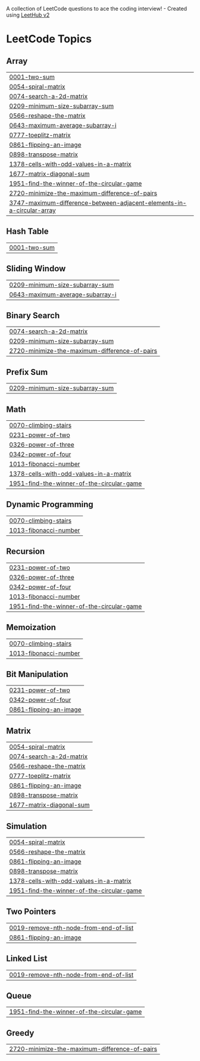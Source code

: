 A collection of LeetCode questions to ace the coding interview! - Created using [LeetHub v2](https://github.com/arunbhardwaj/LeetHub-2.0)
<!---LeetCode Topics Start-->
# LeetCode Topics
## Array
|  |
| ------- |
| [0001-two-sum](https://github.com/pandu-66/Leetcode/tree/master/0001-two-sum) |
| [0054-spiral-matrix](https://github.com/pandu-66/Leetcode/tree/master/0054-spiral-matrix) |
| [0074-search-a-2d-matrix](https://github.com/pandu-66/Leetcode/tree/master/0074-search-a-2d-matrix) |
| [0209-minimum-size-subarray-sum](https://github.com/pandu-66/Leetcode/tree/master/0209-minimum-size-subarray-sum) |
| [0566-reshape-the-matrix](https://github.com/pandu-66/Leetcode/tree/master/0566-reshape-the-matrix) |
| [0643-maximum-average-subarray-i](https://github.com/pandu-66/Leetcode/tree/master/0643-maximum-average-subarray-i) |
| [0777-toeplitz-matrix](https://github.com/pandu-66/Leetcode/tree/master/0777-toeplitz-matrix) |
| [0861-flipping-an-image](https://github.com/pandu-66/Leetcode/tree/master/0861-flipping-an-image) |
| [0898-transpose-matrix](https://github.com/pandu-66/Leetcode/tree/master/0898-transpose-matrix) |
| [1378-cells-with-odd-values-in-a-matrix](https://github.com/pandu-66/Leetcode/tree/master/1378-cells-with-odd-values-in-a-matrix) |
| [1677-matrix-diagonal-sum](https://github.com/pandu-66/Leetcode/tree/master/1677-matrix-diagonal-sum) |
| [1951-find-the-winner-of-the-circular-game](https://github.com/pandu-66/Leetcode/tree/master/1951-find-the-winner-of-the-circular-game) |
| [2720-minimize-the-maximum-difference-of-pairs](https://github.com/pandu-66/Leetcode/tree/master/2720-minimize-the-maximum-difference-of-pairs) |
| [3747-maximum-difference-between-adjacent-elements-in-a-circular-array](https://github.com/pandu-66/Leetcode/tree/master/3747-maximum-difference-between-adjacent-elements-in-a-circular-array) |
## Hash Table
|  |
| ------- |
| [0001-two-sum](https://github.com/pandu-66/Leetcode/tree/master/0001-two-sum) |
## Sliding Window
|  |
| ------- |
| [0209-minimum-size-subarray-sum](https://github.com/pandu-66/Leetcode/tree/master/0209-minimum-size-subarray-sum) |
| [0643-maximum-average-subarray-i](https://github.com/pandu-66/Leetcode/tree/master/0643-maximum-average-subarray-i) |
## Binary Search
|  |
| ------- |
| [0074-search-a-2d-matrix](https://github.com/pandu-66/Leetcode/tree/master/0074-search-a-2d-matrix) |
| [0209-minimum-size-subarray-sum](https://github.com/pandu-66/Leetcode/tree/master/0209-minimum-size-subarray-sum) |
| [2720-minimize-the-maximum-difference-of-pairs](https://github.com/pandu-66/Leetcode/tree/master/2720-minimize-the-maximum-difference-of-pairs) |
## Prefix Sum
|  |
| ------- |
| [0209-minimum-size-subarray-sum](https://github.com/pandu-66/Leetcode/tree/master/0209-minimum-size-subarray-sum) |
## Math
|  |
| ------- |
| [0070-climbing-stairs](https://github.com/pandu-66/Leetcode/tree/master/0070-climbing-stairs) |
| [0231-power-of-two](https://github.com/pandu-66/Leetcode/tree/master/0231-power-of-two) |
| [0326-power-of-three](https://github.com/pandu-66/Leetcode/tree/master/0326-power-of-three) |
| [0342-power-of-four](https://github.com/pandu-66/Leetcode/tree/master/0342-power-of-four) |
| [1013-fibonacci-number](https://github.com/pandu-66/Leetcode/tree/master/1013-fibonacci-number) |
| [1378-cells-with-odd-values-in-a-matrix](https://github.com/pandu-66/Leetcode/tree/master/1378-cells-with-odd-values-in-a-matrix) |
| [1951-find-the-winner-of-the-circular-game](https://github.com/pandu-66/Leetcode/tree/master/1951-find-the-winner-of-the-circular-game) |
## Dynamic Programming
|  |
| ------- |
| [0070-climbing-stairs](https://github.com/pandu-66/Leetcode/tree/master/0070-climbing-stairs) |
| [1013-fibonacci-number](https://github.com/pandu-66/Leetcode/tree/master/1013-fibonacci-number) |
## Recursion
|  |
| ------- |
| [0231-power-of-two](https://github.com/pandu-66/Leetcode/tree/master/0231-power-of-two) |
| [0326-power-of-three](https://github.com/pandu-66/Leetcode/tree/master/0326-power-of-three) |
| [0342-power-of-four](https://github.com/pandu-66/Leetcode/tree/master/0342-power-of-four) |
| [1013-fibonacci-number](https://github.com/pandu-66/Leetcode/tree/master/1013-fibonacci-number) |
| [1951-find-the-winner-of-the-circular-game](https://github.com/pandu-66/Leetcode/tree/master/1951-find-the-winner-of-the-circular-game) |
## Memoization
|  |
| ------- |
| [0070-climbing-stairs](https://github.com/pandu-66/Leetcode/tree/master/0070-climbing-stairs) |
| [1013-fibonacci-number](https://github.com/pandu-66/Leetcode/tree/master/1013-fibonacci-number) |
## Bit Manipulation
|  |
| ------- |
| [0231-power-of-two](https://github.com/pandu-66/Leetcode/tree/master/0231-power-of-two) |
| [0342-power-of-four](https://github.com/pandu-66/Leetcode/tree/master/0342-power-of-four) |
| [0861-flipping-an-image](https://github.com/pandu-66/Leetcode/tree/master/0861-flipping-an-image) |
## Matrix
|  |
| ------- |
| [0054-spiral-matrix](https://github.com/pandu-66/Leetcode/tree/master/0054-spiral-matrix) |
| [0074-search-a-2d-matrix](https://github.com/pandu-66/Leetcode/tree/master/0074-search-a-2d-matrix) |
| [0566-reshape-the-matrix](https://github.com/pandu-66/Leetcode/tree/master/0566-reshape-the-matrix) |
| [0777-toeplitz-matrix](https://github.com/pandu-66/Leetcode/tree/master/0777-toeplitz-matrix) |
| [0861-flipping-an-image](https://github.com/pandu-66/Leetcode/tree/master/0861-flipping-an-image) |
| [0898-transpose-matrix](https://github.com/pandu-66/Leetcode/tree/master/0898-transpose-matrix) |
| [1677-matrix-diagonal-sum](https://github.com/pandu-66/Leetcode/tree/master/1677-matrix-diagonal-sum) |
## Simulation
|  |
| ------- |
| [0054-spiral-matrix](https://github.com/pandu-66/Leetcode/tree/master/0054-spiral-matrix) |
| [0566-reshape-the-matrix](https://github.com/pandu-66/Leetcode/tree/master/0566-reshape-the-matrix) |
| [0861-flipping-an-image](https://github.com/pandu-66/Leetcode/tree/master/0861-flipping-an-image) |
| [0898-transpose-matrix](https://github.com/pandu-66/Leetcode/tree/master/0898-transpose-matrix) |
| [1378-cells-with-odd-values-in-a-matrix](https://github.com/pandu-66/Leetcode/tree/master/1378-cells-with-odd-values-in-a-matrix) |
| [1951-find-the-winner-of-the-circular-game](https://github.com/pandu-66/Leetcode/tree/master/1951-find-the-winner-of-the-circular-game) |
## Two Pointers
|  |
| ------- |
| [0019-remove-nth-node-from-end-of-list](https://github.com/pandu-66/Leetcode/tree/master/0019-remove-nth-node-from-end-of-list) |
| [0861-flipping-an-image](https://github.com/pandu-66/Leetcode/tree/master/0861-flipping-an-image) |
## Linked List
|  |
| ------- |
| [0019-remove-nth-node-from-end-of-list](https://github.com/pandu-66/Leetcode/tree/master/0019-remove-nth-node-from-end-of-list) |
## Queue
|  |
| ------- |
| [1951-find-the-winner-of-the-circular-game](https://github.com/pandu-66/Leetcode/tree/master/1951-find-the-winner-of-the-circular-game) |
## Greedy
|  |
| ------- |
| [2720-minimize-the-maximum-difference-of-pairs](https://github.com/pandu-66/Leetcode/tree/master/2720-minimize-the-maximum-difference-of-pairs) |
<!---LeetCode Topics End-->
